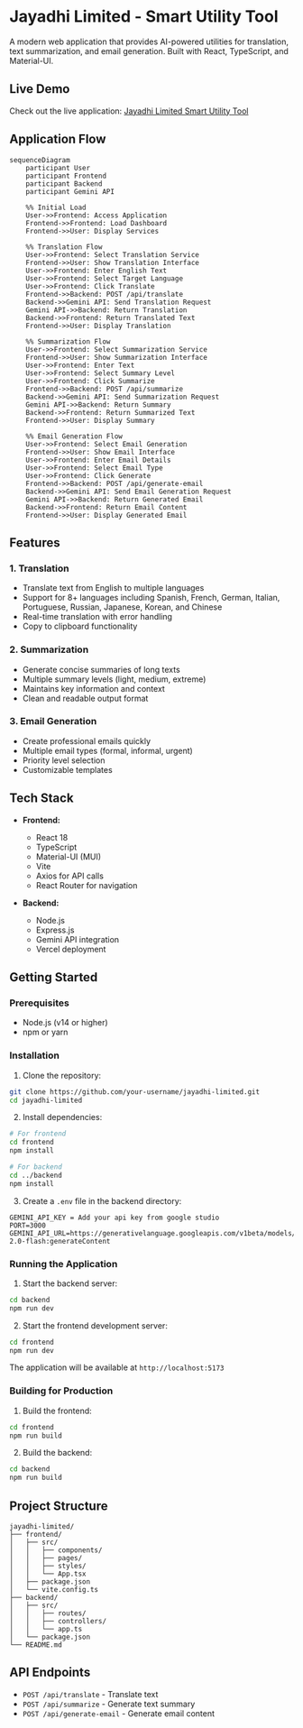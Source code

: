 # Jayadhi Limited - Smart Utility Tool

A modern web application that provides AI-powered utilities for translation, text summarization, and email generation. Built with React, TypeScript, and Material-UI.

## Live Demo

Check out the live application: [Jayadhi Limited Smart Utility Tool](https://jayadhi-limited-fe.vercel.app/)

## Application Flow

```mermaid
sequenceDiagram
    participant User
    participant Frontend
    participant Backend
    participant Gemini API

    %% Initial Load
    User->>Frontend: Access Application
    Frontend->>Frontend: Load Dashboard
    Frontend->>User: Display Services

    %% Translation Flow
    User->>Frontend: Select Translation Service
    Frontend->>User: Show Translation Interface
    User->>Frontend: Enter English Text
    User->>Frontend: Select Target Language
    User->>Frontend: Click Translate
    Frontend->>Backend: POST /api/translate
    Backend->>Gemini API: Send Translation Request
    Gemini API->>Backend: Return Translation
    Backend->>Frontend: Return Translated Text
    Frontend->>User: Display Translation

    %% Summarization Flow
    User->>Frontend: Select Summarization Service
    Frontend->>User: Show Summarization Interface
    User->>Frontend: Enter Text
    User->>Frontend: Select Summary Level
    User->>Frontend: Click Summarize
    Frontend->>Backend: POST /api/summarize
    Backend->>Gemini API: Send Summarization Request
    Gemini API->>Backend: Return Summary
    Backend->>Frontend: Return Summarized Text
    Frontend->>User: Display Summary

    %% Email Generation Flow
    User->>Frontend: Select Email Generation
    Frontend->>User: Show Email Interface
    User->>Frontend: Enter Email Details
    User->>Frontend: Select Email Type
    User->>Frontend: Click Generate
    Frontend->>Backend: POST /api/generate-email
    Backend->>Gemini API: Send Email Generation Request
    Gemini API->>Backend: Return Generated Email
    Backend->>Frontend: Return Email Content
    Frontend->>User: Display Generated Email
```

## Features

### 1. Translation
- Translate text from English to multiple languages
- Support for 8+ languages including Spanish, French, German, Italian, Portuguese, Russian, Japanese, Korean, and Chinese
- Real-time translation with error handling
- Copy to clipboard functionality

### 2. Summarization
- Generate concise summaries of long texts
- Multiple summary levels (light, medium, extreme)
- Maintains key information and context
- Clean and readable output format

### 3. Email Generation
- Create professional emails quickly
- Multiple email types (formal, informal, urgent)
- Priority level selection
- Customizable templates

## Tech Stack

- **Frontend:**
  - React 18
  - TypeScript
  - Material-UI (MUI)
  - Vite
  - Axios for API calls
  - React Router for navigation

- **Backend:**
  - Node.js
  - Express.js
  - Gemini API integration
  - Vercel deployment

## Getting Started

### Prerequisites

- Node.js (v14 or higher)
- npm or yarn

### Installation

1. Clone the repository:
```bash
git clone https://github.com/your-username/jayadhi-limited.git
cd jayadhi-limited
```

2. Install dependencies:
```bash
# For frontend
cd frontend
npm install

# For backend
cd ../backend
npm install
```

3. Create a `.env` file in the backend directory:
```env
GEMINI_API_KEY = Add your api key from google studio 
PORT=3000
GEMINI_API_URL=https://generativelanguage.googleapis.com/v1beta/models/gemini-2.0-flash:generateContent

```

### Running the Application

1. Start the backend server:
```bash
cd backend
npm run dev
```

2. Start the frontend development server:
```bash
cd frontend
npm run dev
```

The application will be available at `http://localhost:5173`

### Building for Production

1. Build the frontend:
```bash
cd frontend
npm run build
```

2. Build the backend:
```bash
cd backend
npm run build
```

## Project Structure

```
jayadhi-limited/
├── frontend/
│   ├── src/
│   │   ├── components/
│   │   ├── pages/
│   │   ├── styles/
│   │   └── App.tsx
│   ├── package.json
│   └── vite.config.ts
├── backend/
│   ├── src/
│   │   ├── routes/
│   │   ├── controllers/
│   │   └── app.ts
│   └── package.json
└── README.md
```

## API Endpoints

- `POST /api/translate` - Translate text
- `POST /api/summarize` - Generate text summary
- `POST /api/generate-email` - Generate email content

